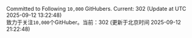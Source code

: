 Committed to Following `10,000` GitHubers. Current: <!-- FOLLOWING_COUNT -->302<!-- FOLLOWING_COUNT --> (Update at UTC <!-- LAST_UPDATED -->2025-09-12 13:22:48<!-- LAST_UPDATED -->)<br>
致力于关注`10,000`个GitHuber。当前：<!-- FOLLOWING_COUNT -->302<!-- FOLLOWING_COUNT --> (更新于北京时间 <!-- LAST_UPDATED_CST -->2025-09-12 21:22:48<!-- LAST_UPDATED_CST -->)
